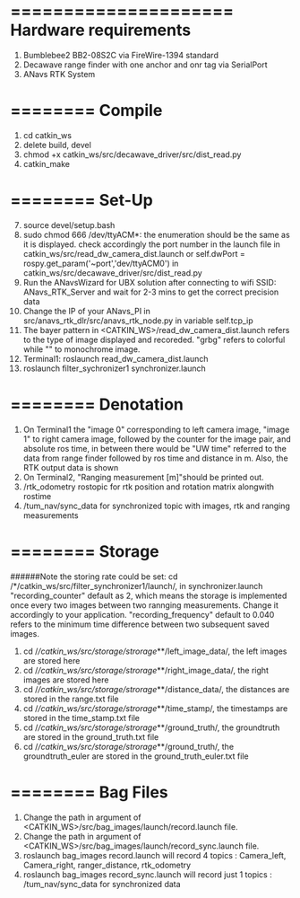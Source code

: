 =====================
Hardware requirements
=====================
1. Bumblebee2 BB2-08S2C
via FireWire-1394 standard
2. Decawave range finder with one anchor and onr tag
via SerialPort
3. ANavs RTK System

========
Compile
========
1. cd catkin_ws
2. delete build, devel
3. chmod +x catkin_ws/src/decawave_driver/src/dist_read.py
4. catkin_make


========
Set-Up
========
7. source devel/setup.bash
8. sudo chmod 666 /dev/ttyACM*: the enumeration should be the same as it is displayed.
check accordingly the port number in the launch file <param name="port" value="/dev/ttyACM0" type="string"/> in catkin_ws/src/read_dw_camera_dist.launch 
or
self.dwPort = rospy.get_param('~port','dev/ttyACM0') in catkin_ws/src/decawave_driver/src/dist_read.py
9. Run the ANavsWizard for UBX solution after connecting to wifi SSID: ANavs_RTK_Server and wait for 2-3 mins to get the correct precision data
10. Change the IP of your ANavs_PI in src/anavs_rtk_dlr/src/anavs_rtk_node.py in variable self.tcp_ip
11. The bayer pattern in <CATKIN_WS>/read_dw_camera_dist.launch refers to the type of image displayed and recoreded. "grbg" refers to colorful while "" to monochrome image.
12. Terminal1: roslaunch read_dw_camera_dist.launch
13. roslaunch filter_sychronizer1 synchronizer.launch

========
Denotation
========
1. On Terminal1 the "image 0" corresponding to left camera image, "image 1" to right camera image, followed by the counter for the image pair, and absolute ros time, in between there would be "UW time" referred to the data from range finder followed by ros time and distance in m. Also, the RTK output data is shown
2. On Terminal2, "Ranging measurement [m]"should be printed out.
3. /rtk_odometry rostopic for rtk position and rotation matrix alongwith rostime
4. /tum_nav/sync_data for synchronized topic with images, rtk and ranging measurements

========
Storage
========
######Note the storing rate could be set:
cd /*/catkin_ws/src/filter_synchronizer1/launch/, in synchronizer.launch
"recording_counter" default as 2, which means the storage is implemented once every two images between two rannging measurements. Change it accordingly to  your application.
"recording_frequency" default to 0.040 refers to the minimum time difference between two subsequent saved images.

1. cd /*/catkin_ws/src/storage/strorage***/left_image_data/, the left images are stored here
2. cd /*/catkin_ws/src/storage/strorage***/right_image_data/, the right images are stored here
3. cd /*/catkin_ws/src/storage/strorage***/distance_data/, the distances are stored in the range.txt file
4. cd /*/catkin_ws/src/storage/strorage***/time_stamp/, the timestamps are stored in the time_stamp.txt file
5. cd /*/catkin_ws/src/storage/strorage***/ground_truth/, the groundtruth are stored in the ground_truth.txt file
6. cd /*/catkin_ws/src/storage/strorage***/ground_truth/, the groundtruth_euler are stored in the ground_truth_euler.txt file

========
Bag Files
========
1) Change the path in argument of  <CATKIN_WS>/src/bag_images/launch/record.launch file.
2) Change the path in argument of  <CATKIN_WS>/src/bag_images/launch/record_sync.launch file.
3) roslaunch bag_images record.launch will record 4 topics : Camera_left, Camera_right, ranger_distance, rtk_odometry
4) roslaunch bag_images record_sync.launch will record just 1 topics : /tum_nav/sync_data for synchronized data




